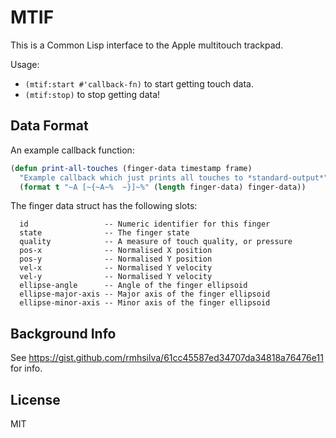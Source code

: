 # MTIF

This is a Common Lisp interface to the Apple multitouch trackpad.

Usage:
- `(mtif:start #'callback-fn)` to start getting touch data.
- `(mtif:stop)` to stop getting data!


## Data Format

An example callback function:

```lisp
(defun print-all-touches (finger-data timestamp frame)
  "Example callback which just prints all touches to *standard-output*"
  (format t "~A [~{~A~%  ~}]~%" (length finger-data) finger-data))
```

The finger data struct has the following slots:

```
  id                 -- Numeric identifier for this finger
  state              -- The finger state
  quality            -- A measure of touch quality, or pressure
  pos-x              -- Normalised X position
  pos-y              -- Normalised Y position
  vel-x              -- Normalised Y velocity
  vel-y              -- Normalised Y velocity
  ellipse-angle      -- Angle of the finger ellipsoid
  ellipse-major-axis -- Major axis of the finger ellipsoid
  ellipse-minor-axis -- Minor axis of the finger ellipsoid
```

## Background Info

See https://gist.github.com/rmhsilva/61cc45587ed34707da34818a76476e11 for info.

## License

MIT
